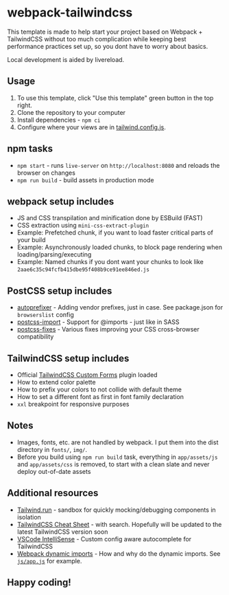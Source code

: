 # webpack-tailwindcss

This template is made to help start your project based on Webpack + TailwindCSS without too much complication while keeping best performance practices set up, so you dont have to worry about basics.

Local development is aided by livereload.

## Usage

1) To use this template, click "Use this template" green button in the top right.
2) Clone the repository to your computer
3) Install dependencies - `npm ci`
4) Configure where your views are in [tailwind.config.js](https://github.com/pavelloz/webpack-tailwindcss-purgecss/blob/master/tailwind.config.js).

## npm tasks
* `npm start` - runs `live-server` on `http://localhost:8080` and reloads the browser on changes
* `npm run build` - build assets in production mode

## webpack setup includes
* JS and CSS transpilation and minification done by ESBuild (FAST)
* CSS extraction using `mini-css-extract-plugin`
* Example: Prefetched chunk, if you want to load faster critical parts of your build
* Example: Asynchronously loaded chunks, to block page rendering when loading/parsing/executing
* Example: Named chunks if you dont want your chunks to look like `2aae6c35c94fcfb415dbe95f408b9ce91ee846ed.js`

## PostCSS setup includes
* [autoprefixer](https://github.com/postcss/autoprefixer) - Adding vendor prefixes, just in case. See package.json for `browserslist` config
* [postcss-import](https://github.com/postcss/postcss-import) - Support for @imports - just like in SASS
* [postcss-fixes](https://github.com/MattDiMu/postcss-fixes) - Various fixes improving your CSS cross-browser compatibility

## TailwindCSS setup includes
* Official [TailwindCSS Custom Forms](https://tailwindcss-custom-forms.netlify.com/) plugin loaded
* How to extend color palette
* How to prefix your colors to not collide with default theme
* How to set a different font as first in font family declaration
* `xxl` breakpoint for responsive purposes

## Notes
* Images, fonts, etc. are not handled by webpack. I put them into the dist directory in `fonts/`, `img/`.
* Before you build using `npm run build` task, everything in `app/assets/js` and `app/assets/css` is removed, to start with a clean slate and never deploy out-of-date assets

## Additional resources

* [Tailwind.run](https://tailwind.run/new) - sandbox for quickly mocking/debugging components in isolation
* [TailwindCSS Cheat Sheet](https://nerdcave.com/tailwind-cheat-sheet) - with search. Hopefully will be updated to the latest TailwindCSS version soon
* [VSCode IntelliSense](https://marketplace.visualstudio.com/items?itemName=bradlc.vscode-tailwindcss) - Custom config aware autocomplete for TailwindCSS
* [Webpack dynamic imports](https://medium.com/front-end-weekly/webpack-and-dynamic-imports-doing-it-right-72549ff49234) - How and why do the dynamic imports. See [`js/app.js`](src/js/app.js) for example.

## Happy coding!
